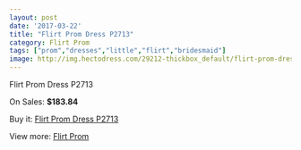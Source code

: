 ```yaml
---
layout: post
date: '2017-03-22'
title: "Flirt Prom Dress P2713"
category: Flirt Prom
tags: ["prom","dresses","little","flirt","bridesmaid"]
image: http://img.hectodress.com/29212-thickbox_default/flirt-prom-dress-p2713.jpg
---
```

Flirt Prom Dress P2713

On Sales: **$183.84**
<a href="https://www.hectodress.com/flirt-prom/13597-flirt-prom-dress-p2713.html"><amp-img layout="responsive" width="600" height="600" src="//img.hectodress.com/29212-thickbox_default/flirt-prom-dress-p2713.jpg" alt="Flirt Prom Dress P2713 0" /></a>
<a href="https://www.hectodress.com/flirt-prom/13597-flirt-prom-dress-p2713.html"><amp-img layout="responsive" width="600" height="600" src="//img.hectodress.com/29214-thickbox_default/flirt-prom-dress-p2713.jpg" alt="Flirt Prom Dress P2713 1" /></a>
<a href="https://www.hectodress.com/flirt-prom/13597-flirt-prom-dress-p2713.html"><amp-img layout="responsive" width="600" height="600" src="//img.hectodress.com/29213-thickbox_default/flirt-prom-dress-p2713.jpg" alt="Flirt Prom Dress P2713 2" /></a>

Buy it: [Flirt Prom Dress P2713](https://www.hectodress.com/flirt-prom/13597-flirt-prom-dress-p2713.html "Flirt Prom Dress P2713")

View more: [Flirt Prom](https://www.hectodress.com/223-flirt-prom "Flirt Prom")